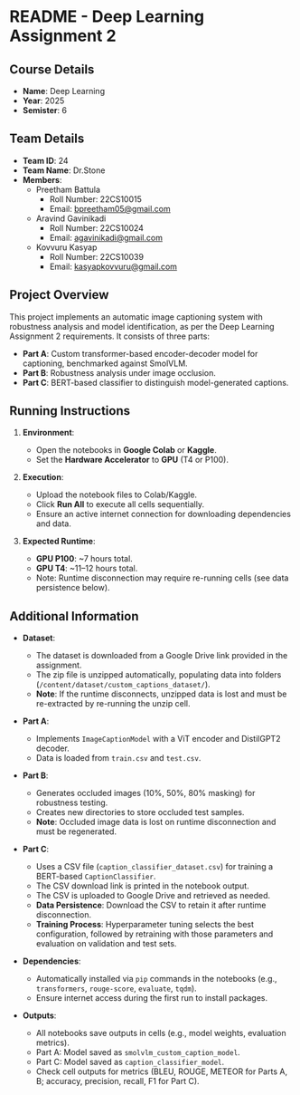 # README - Deep Learning Assignment 2

## Course Details
- **Name**: Deep Learning
- **Year**: 2025
- **Semister**: 6

## Team Details
- **Team ID**: 24
- **Team Name**: Dr.Stone
- **Members**:
  - Preetham Battula
    - Roll Number: 22CS10015
    - Email: bpreetham05@gmail.com
  - Aravind Gavinikadi
    - Roll Number: 22CS10024
    - Email: agavinikadi@gmail.com
  - Kovvuru Kasyap
    - Roll Number: 22CS10039
    - Email: kasyapkovvuru@gmail.com

## Project Overview
This project implements an automatic image captioning system with robustness analysis and model identification, as per the Deep Learning Assignment 2 requirements. It consists of three parts:
- **Part A**: Custom transformer-based encoder-decoder model for captioning, benchmarked against SmolVLM.
- **Part B**: Robustness analysis under image occlusion.
- **Part C**: BERT-based classifier to distinguish model-generated captions.

## Running Instructions
1. **Environment**:
   - Open the notebooks in **Google Colab** or **Kaggle**.
   - Set the **Hardware Accelerator** to **GPU** (T4 or P100).

2. **Execution**:
   - Upload the notebook files to Colab/Kaggle.
   - Click **Run All** to execute all cells sequentially.
   - Ensure an active internet connection for downloading dependencies and data.

3. **Expected Runtime**:
   - **GPU P100**: ~7 hours total.
   - **GPU T4**: ~11–12 hours total.
   - Note: Runtime disconnection may require re-running cells (see data persistence below).

## Additional Information
- **Dataset**:
  - The dataset is downloaded from a Google Drive link provided in the assignment.
  - The zip file is unzipped automatically, populating data into folders (`/content/dataset/custom_captions_dataset/`).
  - **Note**: If the runtime disconnects, unzipped data is lost and must be re-extracted by re-running the unzip cell.

- **Part A**:
  - Implements `ImageCaptionModel` with a ViT encoder and DistilGPT2 decoder.
  - Data is loaded from `train.csv` and `test.csv`.

- **Part B**:
  - Generates occluded images (10%, 50%, 80% masking) for robustness testing.
  - Creates new directories to store occluded test samples.
  - **Note**: Occluded image data is lost on runtime disconnection and must be regenerated.

- **Part C**:
  - Uses a CSV file (`caption_classifier_dataset.csv`) for training a BERT-based `CaptionClassifier`.
  - The CSV download link is printed in the notebook output.
  - The CSV is uploaded to Google Drive and retrieved as needed.
  - **Data Persistence**: Download the CSV to retain it after runtime disconnection.
  - **Training Process**: Hyperparameter tuning selects the best configuration, followed by retraining with those parameters and evaluation on validation and test sets.

- **Dependencies**:
  - Automatically installed via `pip` commands in the notebooks (e.g., `transformers`, `rouge-score`, `evaluate`, `tqdm`).
  - Ensure internet access during the first run to install packages.

- **Outputs**:
  - All notebooks save outputs in cells (e.g., model weights, evaluation metrics).
  - Part A: Model saved as `smolvlm_custom_caption_model`.
  - Part C: Model saved as `caption_classifier_model`.
  - Check cell outputs for metrics (BLEU, ROUGE, METEOR for Parts A, B; accuracy, precision, recall, F1 for Part C).
